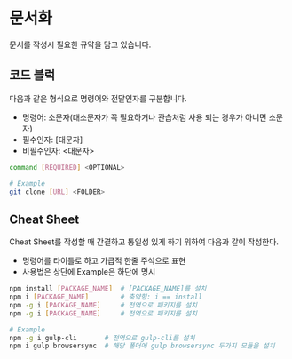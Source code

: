 # 문서화

문서를 작성시 필요한 규약을 담고 있습니다.

## 코드 블럭

다음과 같은 형식으로 명령어와 전달인자를 구분합니다.

- 명령어: 소문자(대소문자가 꼭 필요하거나 관습처럼 사용 되는 경우가 아니면 소문자)
- 필수인자: [대문자]
- 비필수인자: <대문자>

``` sh
command [REQUIRED] <OPTIONAL>

# Example
git clone [URL] <FOLDER>
```

## Cheat Sheet

Cheat Sheet를 작성할 때 간결하고 통일성 있게 하기 위하여 다음과 같이 작성한다.

* 명령어를 타이틀로 하고 가급적 한줄 주석으로 표현
* 사용법은 상단에 Example은 하단에 명시

``` sh
npm install [PACKAGE_NAME]  # [PACKAGE_NAME]를 설치
npm i [PACKAGE_NAME]        # 축약형: i == install
npm -g i [PACKAGE_NAME]     # 전역으로 패키지를 설치
npm -g i [PACKAGE_NAME]     # 전역으로 패키지를 설치

# Example
npm -g i gulp-cli       # 전역으로 gulp-cli를 설치
npm i gulp browsersync  # 해당 폴더에 gulp browsersync 두가지 모듈을 설치
```
